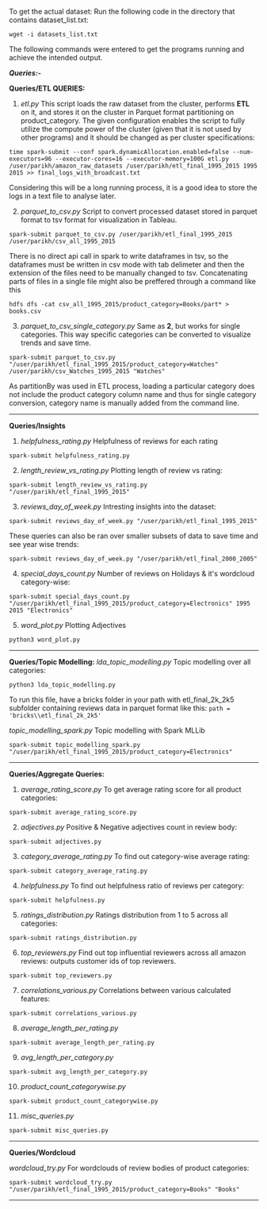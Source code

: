 To get the actual dataset:
Run the following code in the directory that contains dataset_list.txt:

```
wget -i datasets_list.txt
```

The following commands were entered to get the programs running and achieve the intended output.

**_Queries:-_**

**Queries/ETL QUERIES:**

1) *etl.py*
This script loads the raw dataset from the cluster, performs **ETL** on it, and stores it on the cluster in Parquet format partitioning on product_category. The given configuration enables the script to fully utilize the compute power of the cluster (given that it is not used by other programs) and it should be changed as per cluster specifications: 

```
time spark-submit --conf spark.dynamicAllocation.enabled=false --num-executors=96 --executor-cores=16 --executor-memory=100G etl.py /user/parikh/amazon_raw_datasets /user/parikh/etl_final_1995_2015 1995 2015 >> final_logs_with_broadcast.txt
```
Considering this will be a long running process, it is a good idea to store the logs in a text file to analyse later.

2) *parquet_to_csv.py*
Script to convert processed dataset stored in parquet format to tsv format for visualization in Tableau. 
```
spark-submit parquet_to_csv.py /user/parikh/etl_final_1995_2015 /user/parikh/csv_all_1995_2015  
```
There is no direct api call in spark to write dataframes in tsv, so the dataframes must be written in csv mode with tab delimeter and then the extension of the files need to be manually changed to tsv. Concatenating parts of files in a single file might also be preffered through a command like this
```
hdfs dfs -cat csv_all_1995_2015/product_category=Books/part* > books.csv
```

3) *parquet_to_csv_single_category.py*
Same as **2**, but works for single categories. This way specific categories can be converted to visualize trends and save time.
```
spark-submit parquet_to_csv.py "/user/parikh/etl_final_1995_2015/product_category=Watches" /user/parikh/csv_Watches_1995_2015 "Watches"
```
As partitionBy was used in ETL process, loading a particular category does not include the product category column name and thus for single category conversion, category name is manually added from the command line.


-------------------------------------------

**Queries/Insights**

1) *helpfulness_rating.py*
Helpfulness of reviews for each rating
```
spark-submit helpfulness_rating.py
``` 

2) *length_review_vs_rating.py*
Plotting length of review vs rating:
```
spark-submit length_review_vs_rating.py "/user/parikh/etl_final_1995_2015"
```

3) *reviews_day_of_week.py*
Intresting insights into the dataset:
```
spark-submit reviews_day_of_week.py "/user/parikh/etl_final_1995_2015"
```
These queries can also be ran over smaller subsets of data to save time and see year wise trends:
```
spark-submit reviews_day_of_week.py "/user/parikh/etl_final_2000_2005"
```
4) *special_days_count.py*
Number of reviews on Holidays & it's wordcloud category-wise:
```
spark-submit special_days_count.py "/user/parikh/etl_final_1995_2015/product_category=Electronics" 1995 2015 "Electronics"
```

5) *word_plot.py*
Plotting Adjectives
```
python3 word_plot.py
```

-------------------------------------------

**Queries/Topic Modelling:**
*lda_topic_modelling.py*
Topic modelling over all categories:
```
python3 lda_topic_modelling.py 
```
To run this file, have a bricks folder in your path with etl_final_2k_2k5 subfolder containing reviews data in parquet format
like this: ```path = 'bricks\\etl_final_2k_2k5'```

*topic_modelling_spark.py*
Topic modelling with Spark MLLib 
```
spark-submit topic_modelling_spark.py "/user/parikh/etl_final_1995_2015/product_category=Electronics"
```

-------------------------------------------

**Queries/Aggregate Queries:**

1) *average_rating_score.py*
To get average rating score for all product categories:
```
spark-submit average_rating_score.py
```
2) *adjectives.py*
Positive & Negative adjectives count in review body:
```
spark-submit adjectives.py
```

3) *category_average_rating.py*
To find out category-wise average rating:
```
spark-submit category_average_rating.py
```
4) *helpfulness.py*
To find out helpfulness ratio of reviews per category:
```
spark-submit helpfulness.py
```
5) *ratings_distribution.py*
Ratings distribution from 1 to 5 across all categories: 
```
spark-submit ratings_distribution.py
```
6) *top_reviewers.py*
Find out top influential reviewers across all amazon reviews: outputs customer ids of top reviewers.
```
spark-submit top_reviewers.py
```
7) *correlations_various.py*
Correlations between various calculated features:
```
spark-submit correlations_various.py
```
8) *average_length_per_rating.py*
```
spark-submit average_length_per_rating.py
```
 
9) *avg_length_per_category.py*
```
spark-submit avg_length_per_category.py
```
10) *product_count_categorywise.py*
```
spark-submit product_count_categorywise.py
```

11) *misc_queries.py*

```
spark-submit misc_queries.py
```

-------------------------------------------

**Queries/Wordcloud**

*wordcloud_try.py*
For wordclouds of review bodies of product categories:
```
spark-submit wordcloud_try.py "/user/parikh/etl_final_1995_2015/product_category=Books" "Books"
```

-------------------------------------------
